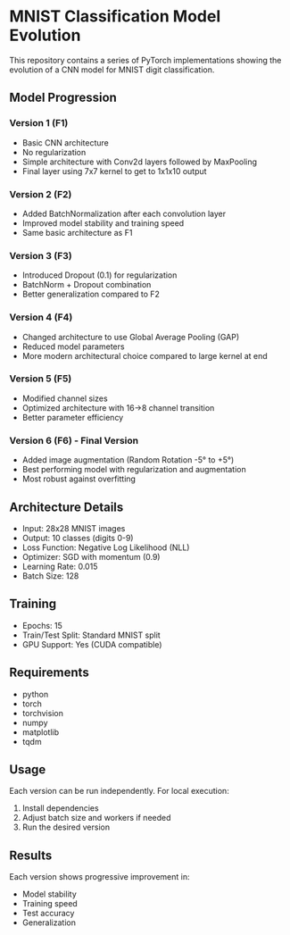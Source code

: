 # MNIST Classification Model Evolution

This repository contains a series of PyTorch implementations showing the evolution of a CNN model for MNIST digit classification.

## Model Progression

### Version 1 (F1)
- Basic CNN architecture
- No regularization
- Simple architecture with Conv2d layers followed by MaxPooling
- Final layer using 7x7 kernel to get to 1x1x10 output

### Version 2 (F2)
- Added BatchNormalization after each convolution layer
- Improved model stability and training speed
- Same basic architecture as F1

### Version 3 (F3)
- Introduced Dropout (0.1) for regularization
- BatchNorm + Dropout combination
- Better generalization compared to F2

### Version 4 (F4)
- Changed architecture to use Global Average Pooling (GAP)
- Reduced model parameters
- More modern architectural choice compared to large kernel at end

### Version 5 (F5)
- Modified channel sizes
- Optimized architecture with 16->8 channel transition
- Better parameter efficiency

### Version 6 (F6) - Final Version
- Added image augmentation (Random Rotation -5° to +5°)
- Best performing model with regularization and augmentation
- Most robust against overfitting

## Architecture Details
- Input: 28x28 MNIST images
- Output: 10 classes (digits 0-9)
- Loss Function: Negative Log Likelihood (NLL)
- Optimizer: SGD with momentum (0.9)
- Learning Rate: 0.015
- Batch Size: 128

## Training
- Epochs: 15
- Train/Test Split: Standard MNIST split
- GPU Support: Yes (CUDA compatible)

## Requirements
- python
- torch
- torchvision
- numpy
- matplotlib
- tqdm

## Usage
Each version can be run independently. For local execution:
1. Install dependencies
2. Adjust batch size and workers if needed
3. Run the desired version

## Results
Each version shows progressive improvement in:
- Model stability
- Training speed
- Test accuracy
- Generalization
